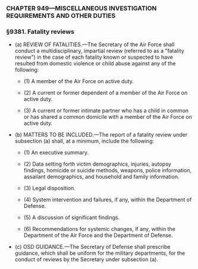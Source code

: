 ### **CHAPTER 949—MISCELLANEOUS INVESTIGATION REQUIREMENTS AND OTHER DUTIES**

### §9381. Fatality reviews
* (a) REVIEW OF FATALITIES.—The Secretary of the Air Force shall conduct a multidisciplinary, impartial review (referred to as a "fatality review") in the case of each fatality known or suspected to have resulted from domestic violence or child abuse against any of the following:

  * (1) A member of the Air Force on active duty.

  * (2) A current or former dependent of a member of the Air Force on active duty.

  * (3) A current or former intimate partner who has a child in common or has shared a common domicile with a member of the Air Force on active duty.


* (b) MATTERS TO BE INCLUDED.—The report of a fatality review under subsection (a) shall, at a minimum, include the following:

  * (1) An executive summary.

  * (2) Data setting forth victim demographics, injuries, autopsy findings, homicide or suicide methods, weapons, police information, assailant demographics, and household and family information.

  * (3) Legal disposition.

  * (4) System intervention and failures, if any, within the Department of Defense.

  * (5) A discussion of significant findings.

  * (6) Recommendations for systemic changes, if any, within the Department of the Air Force and the Department of Defense.


* (c) OSD GUIDANCE.—The Secretary of Defense shall prescribe guidance, which shall be uniform for the military departments, for the conduct of reviews by the Secretary under subsection (a).